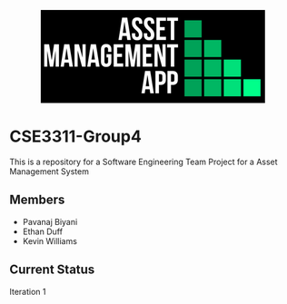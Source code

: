 <p align=center>
 <img src="https://raw.githubusercontent.com/pavanaj/CSE3311-Group4/master/AMA.png"/>
</p>

# CSE3311-Group4
This is a repository for a Software Engineering Team Project for a Asset Management System

## Members
* Pavanaj Biyani 
* Ethan Duff
* Kevin Williams

## Current Status
  Iteration 1
